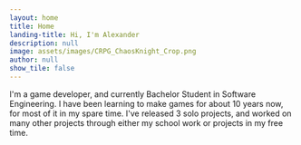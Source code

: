 ```yaml
---
layout: home
title: Home
landing-title: Hi, I'm Alexander
description: null
image: assets/images/CRPG_ChaosKnight_Crop.png
author: null
show_tile: false
---
```


I'm a game developer, and currently Bachelor Student in Software Engineering. I have been learning to make games for about 10 years now, for most of it in my spare time. I've released 3 solo projects, and worked on many other projects through either my school work or projects in my free time. 

